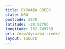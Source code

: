 ```yaml
---
title: DYRAABA CREEK
state: NSW
postcode: 2470
latitude: -28.92786
longitude: 152.749759
url: /nsw/dyraaba-creek/
layout: suburb
---
```

